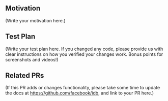 <!--
Thank you for sending the PR! We appreciate you spending the time to work on these changes.

Help us understand your motivation by explaining why you decided to make this change.

You can learn more about contributing to `idb` here: https://github.com/facebook/idb/blob/master/.github/CONTRIBUTING.md

Happy contributing!

-->

## Motivation

(Write your motivation here.)

## Test Plan

(Write your test plan here. If you changed any code, please provide us with clear instructions on how you verified your changes work. Bonus points for screenshots and videos!)

## Related PRs

(If this PR adds or changes functionality, please take some time to update the docs at https://github.com/facebook/idb, and link to your PR here.)
